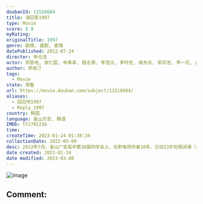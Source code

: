 ```yaml
---
doubanId: 11516684
title: 请回答1997
type: Movie
score: 8.9
myRating: 
originalTitle: 1997
genre: 剧情, 喜剧, 爱情
datePublished: 2012-07-24
director: 申元浩
actor: 郑恩地, 徐仁国, 申素率, 殷志源, 李浩沅, 李时言, 成东日, 宋宗浩, 李一花, 金艺媛, 任时完, 朴初珑, 李周妍, 崔智娜, 安胜浩, 金善荷, 安英美, 利旻, 鄭怡朗, 孟奉鶴, 柳谈, 高仁范, 郑英燮, 李寿根, 尹普美, 朴志胤, 金钟民, 申东烨, 李妍京, 梁世亨, 洪仁雅, 郑珠里, 申奉仙, 姜均成, 金国振
author: 李祐汀
tags:
  - Movie
state: 想看
url: https://movie.douban.com/subject/11516684/
aliases:
  - 回应吧1997
  - Reply_1997
country: 韩国
language: 釜山方言, 韩语
IMDb: tt2782216
time: 
createTime: 2023-01-24 01:38:34
collectionDate: 2022-05-09
desc: 2012年7月，釜山广安高中第38届同学会上，任职电视作者10年、已经33岁的程诗源（郑恩地饰）和曾经的朋友们回忆起了充满青春躁动的高中时光。围绕着诗源一家及她的朋友们，记忆的帷幕在交错穿插的叙事间...
date created: 2023-01-24
date modified: 2023-03-08
---
```


![image](p2407174319.jpg)

Comment:
---
